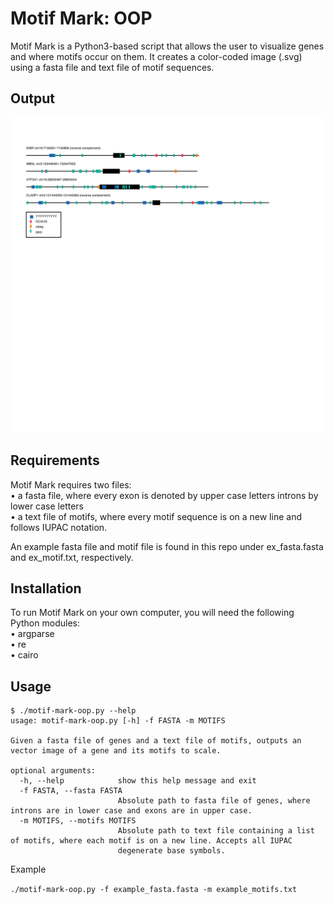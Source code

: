 # Motif Mark: OOP

Motif Mark is a Python3-based script that allows the user to visualize genes and where motifs occur on them. It creates a color-coded image (.svg) using a fasta file and text file of motif sequences.

## Output
![Alt text](./example_output.svg)

## Requirements

Motif Mark requires two files:   
• a fasta file, where every exon is denoted by upper case letters introns by lower case letters  
• a text file of motifs, where every motif sequence is on a new line and follows IUPAC notation.  

An example fasta file and motif file is found in this repo under ex_fasta.fasta and ex_motif.txt, respectively.

## Installation

To run Motif Mark on your own computer, you will need the following Python modules:  
• argparse  
• re  
• cairo  

## Usage
```
$ ./motif-mark-oop.py --help
usage: motif-mark-oop.py [-h] -f FASTA -m MOTIFS

Given a fasta file of genes and a text file of motifs, outputs an vector image of a gene and its motifs to scale.

optional arguments:
  -h, --help            show this help message and exit
  -f FASTA, --fasta FASTA
                        Absolute path to fasta file of genes, where introns are in lower case and exons are in upper case.
  -m MOTIFS, --motifs MOTIFS
                        Absolute path to text file containing a list of motifs, where each motif is on a new line. Accepts all IUPAC
                        degenerate base symbols.
 ```
 
 Example
 
 ```./motif-mark-oop.py -f example_fasta.fasta -m example_motifs.txt```
 
 
